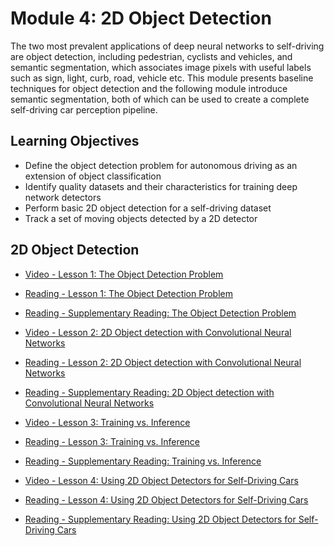 # Module 4: 2D Object Detection

The two most prevalent applications of deep neural networks to self-driving are object detection, including pedestrian, cyclists and vehicles, and semantic segmentation, which associates image pixels with useful labels such as sign, light, curb, road, vehicle etc. This module presents baseline techniques for object detection and the following module introduce semantic segmentation, both of which can be used to create a complete self-driving car perception pipeline.

## Learning Objectives

- Define the object detection problem for autonomous driving as an extension of object classification
- Identify quality datasets and their characteristics for training deep network detectors
- Perform basic 2D object detection for a self-driving dataset
- Track a set of moving objects detected by a 2D detector

## 2D Object Detection

- [Video - Lesson 1: The Object Detection Problem](https://www.coursera.org/learn/visual-perception-self-driving-cars/lecture/6nAYB/lesson-1-the-object-detection-problem)

- [Reading - Lesson 1: The Object Detection Problem](./Readings/C3M4L1-The_Object_Detection_Problem.pdf)

- [Reading - Supplementary Reading: The Object Detection Problem](https://github.com/tensorflow/models/tree/master/research/object_detection)

- [Video - Lesson 2: 2D Object detection with Convolutional Neural Networks](https://www.coursera.org/learn/visual-perception-self-driving-cars/lecture/fVBiB/lesson-2-2d-object-detection-with-convolutional-neural-networks)

- [Reading - Lesson 2: 2D Object detection with Convolutional Neural Networks](./Readings/C3M4L2-2D_Object_detection_with_Convolutional_Neural_Networks.pdf)

- [Reading - Supplementary Reading: 2D Object detection with Convolutional Neural Networks](http://host.robots.ox.ac.uk/pascal/VOC/pubs/everingham10.pdf)

- [Video - Lesson 3: Training vs. Inference](https://www.coursera.org/learn/visual-perception-self-driving-cars/lecture/UqiMD/lesson-3-training-vs-inference)

- [Reading - Lesson 3: Training vs. Inference](./Readings/C3M4L3-Training_vs_Inference.pdf)

- [Reading - Supplementary Reading: Training vs. Inference](https://www.coursera.org/learn/visual-perception-self-driving-cars/supplement/IRZ68/supplementary-reading-training-vs-inference)

- [Video - Lesson 4: Using 2D Object Detectors for Self-Driving Cars](https://www.coursera.org/learn/visual-perception-self-driving-cars/lecture/eQZGe/lesson-4-using-2d-object-detectors-for-self-driving-cars)

- [Reading - Lesson 4: Using 2D Object Detectors for Self-Driving Cars](./Readings/C3M4L4-Using_2D_Object_Detectors_for_Self-Driving_cars.pdf)

- [Reading - Supplementary Reading: Using 2D Object Detectors for Self-Driving Cars](https://www.coursera.org/learn/visual-perception-self-driving-cars/supplement/oHA1h/supplementary-reading-using-2d-object-detectors-for-self-driving-cars)
